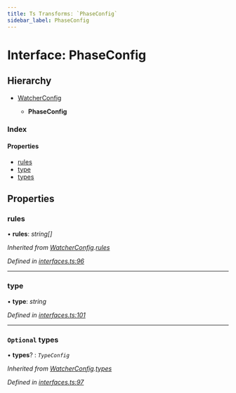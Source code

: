 ```yaml
---
title: Ts Transforms: `PhaseConfig`
sidebar_label: PhaseConfig
---
```


# Interface: PhaseConfig

## Hierarchy

* [WatcherConfig](watcherconfig.md)

  * **PhaseConfig**

### Index

#### Properties

* [rules](phaseconfig.md#rules)
* [type](phaseconfig.md#type)
* [types](phaseconfig.md#optional-types)

## Properties

###  rules

• **rules**: *string[]*

*Inherited from [WatcherConfig](watcherconfig.md).[rules](watcherconfig.md#rules)*

*Defined in [interfaces.ts:96](https://github.com/terascope/teraslice/blob/6aab1cd2/packages/ts-transforms/src/interfaces.ts#L96)*

___

###  type

• **type**: *string*

*Defined in [interfaces.ts:101](https://github.com/terascope/teraslice/blob/6aab1cd2/packages/ts-transforms/src/interfaces.ts#L101)*

___

### `Optional` types

• **types**? : *`TypeConfig`*

*Inherited from [WatcherConfig](watcherconfig.md).[types](watcherconfig.md#optional-types)*

*Defined in [interfaces.ts:97](https://github.com/terascope/teraslice/blob/6aab1cd2/packages/ts-transforms/src/interfaces.ts#L97)*
